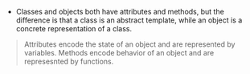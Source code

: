 

* Classes and objects both have attributes and methods, but the difference is that a class is an abstract template, while an object is a concrete representation of a class.

> Attributes encode the state of an object and are represented by variables.
> Methods encode behavior of an object and are represesnted by functions.
